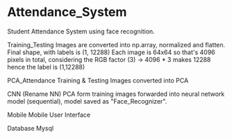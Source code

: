# Attendance_System
  Student Attendance System using face recognition. 

Training_Testing
   Images are converted into np.array, normalized and flatten. Final shape, with labels is (1, 12288)
   Each image is 64x64 so that's 4096 pixels in total, considering the RGB factor (3) -> 4096 * 3 makes 12288 hence the label is (1,12288)

PCA_Attendance 
   Training & Testing Images converted into PCA
  
CNN (Rename NN)
   PCA form training images forwarded into neural network model (sequential), model saved as "Face_Recognizer". 

Mobile 
   Mobile User Interface
   
Database Mysql 

